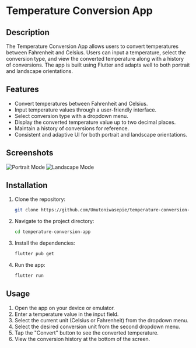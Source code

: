 # Temperature Conversion App

## Description

The Temperature Conversion App allows users to convert temperatures between Fahrenheit and Celsius. Users can input a temperature, select the conversion type, and view the converted temperature along with a history of conversions. The app is built using Flutter and adapts well to both portrait and landscape orientations.

## Features

- Convert temperatures between Fahrenheit and Celsius.
- Input temperature values through a user-friendly interface.
- Select conversion type with a dropdown menu.
- Display the converted temperature value up to two decimal places.
- Maintain a history of conversions for reference.
- Consistent and adaptive UI for both portrait and landscape orientations.

## Screenshots

![Portrait Mode](screenshots/portrait_mode.png)
![Landscape Mode](screenshots/landscape_mode.png)

## Installation

1. Clone the repository:
    ```sh
    git clone https://github.com/Umutoniwasepie/temperature-conversion-app.git
    ```
2. Navigate to the project directory:
    ```sh
    cd temperature-conversion-app
    ```
3. Install the dependencies:
    ```sh
    flutter pub get
    ```
4. Run the app:
    ```sh
    flutter run
    ```

## Usage

1. Open the app on your device or emulator.
2. Enter a temperature value in the input field.
3. Select the current unit (Celsius or Fahrenheit) from the dropdown menu.
4. Select the desired conversion unit from the second dropdown menu.
5. Tap the "Convert" button to see the converted temperature.
6. View the conversion history at the bottom of the screen.
